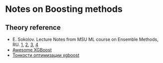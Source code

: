# Notes on Boosting methods

## Theory reference

* E. Sokolov. Lecture Notes from MSU ML course on Ensemble Methods, RU. [1](https://github.com/esokolov/ml-course-msu/blob/master/ML15-spring/lecture-notes/Sem02_ensembles.pdf), [2](https://github.com/esokolov/ml-course-msu/blob/master/ML15-spring/lecture-notes/Sem03_ensembles.pdf), [3](https://github.com/esokolov/ml-course-msu/blob/master/ML15-spring/lecture-notes/Sem04_ensembles.pdf), [4](https://github.com/esokolov/ml-course-msu/blob/master/ML15-spring/lecture-notes/Sem05_ensembles.pdf)
* [Awesome XGBoost](https://github.com/dmlc/xgboost/tree/master/demo)
* [Тонкости оптимизации xgboost](https://www.kaggle.com/c/santander-customer-satisfaction/forums/t/20662/overtuning-hyper-parameters-especially-re-xgboost/118487#post118487)

